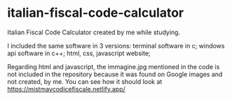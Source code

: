 # italian-fiscal-code-calculator
Italian Fiscal Code Calculator created by me while studying.

I included the same software in 3 versions:
terminal software in c;
windows api software in c++;
html, css, javascript website;
 
Regarding html and javascript, the immagine.jpg mentioned in the code is not included in the repository because it was found on Google images and not created, by me.
You can see how it should look at https://mistmaycodicefiscale.netlify.app/

